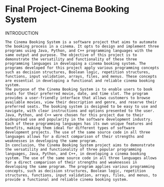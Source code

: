 # Final Project-Cinema Booking System

INTRODUCTION
	
	The Cinema Booking System is a software project that aims to automate the booking process in a cinema. It opts to design and implement three programs using Java, Python, and C++ programming languages with the same output and purpose. The objective of this project is to demonstrate the versatility and functionality of these three programming languages in developing a cinema booking system. The programs developed for this project apply various programming concepts such as decision structures, Boolean logic, repetition structures, functions, input validation, arrays, files, and menus. These concepts are essential in developing a functional and reliable cinema booking system.
	The purpose of the Cinema Booking System is to enable users to book seats for their preferred movie, date, and time slot. The program provides a user-friendly interface that allows customers to browse available movies, view their description and genre, and reserve their preferred seats. The booking system is designed to be easy to use and navigate, with clear instructions and options presented to the user.
	Java, Python, and C++ were chosen for this project due to their widespread use and popularity in the software development industry. Each of these programming languages has its own unique features and benefits, making them ideal for different types of software development projects. The use of the same source code in all three languages allows for a direct comparison of their strengths and weaknesses in developing the same program.
	In conclusion, the Cinema Booking System project aims to demonstrate the versatility and functionality of three popular programming languages, Java, Python, and C++, in developing a cinema booking system. The use of the same source code in all three languages allows for a direct comparison of their strengths and weaknesses in developing the same program. The program applies various programming concepts, such as decision structures, Boolean logic, repetition structures, functions, input validation, arrays, files, and menus, to provide a functional and reliable cinema booking system.
